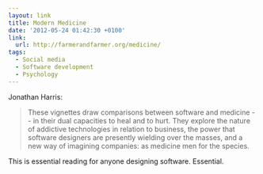 ```yaml
---
layout: link
title: Modern Medicine
date: '2012-05-24 01:42:30 +0100'
link:
  url: http://farmerandfarmer.org/medicine/
tags:
  - Social media
  - Software development
  - Psychology
---
```

Jonathan Harris:

> These vignettes draw comparisons between software and medicine -- in their dual capacities to heal and to hurt. They explore the nature of addictive technologies in relation to business, the power that software designers are presently wielding over the masses, and a new way of imagining companies: as medicine men for the species.

This is essential reading for anyone designing software. Essential.
